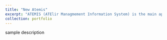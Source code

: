 ```yaml
---
title: "New Atemis"
excerpt: "ATEMIS (ATElir Managmement Information System) is the main application in the MSC Division of PT. Telkom which is used for customer data management, order management, order fulfillment, spare parts management, and report creation for decision-making purposes at the Management level.<br/><img src='/images/newatemis.png'>"
collection: portfolio
---
```


sample description

